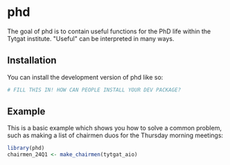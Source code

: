 
# phd

<!-- badges: start -->
<!-- badges: end -->

The goal of phd is to contain useful functions for the PhD life within the Tytgat institute. "Useful" can be interpreted in many ways. 

## Installation

You can install the development version of phd like so:

``` r
# FILL THIS IN! HOW CAN PEOPLE INSTALL YOUR DEV PACKAGE?
```

## Example

This is a basic example which shows you how to solve a common problem, such as making a list of chairmen duos for the Thursday morning meetings:

``` r
library(phd)
chairmen_24Q1 <- make_chairmen(tytgat_aio)
```

